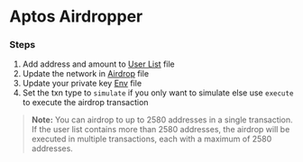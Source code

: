 # Aptos Airdropper

### Steps
1. Add address and amount to [User List](./src/user-list.ts) file
2. Update the network in [Airdrop](./src/airdrop.ts) file
3. Update your private key [Env](./env.example) file
4. Set the txn type to `simulate` if you only want to simulate else use `execute` to execute the airdrop transaction

> **Note:**
> You can airdrop to up to 2580 addresses in a single transaction. If the user list contains more than 2580 addresses, the airdrop will be executed in multiple transactions, each with a maximum of 2580 addresses.
